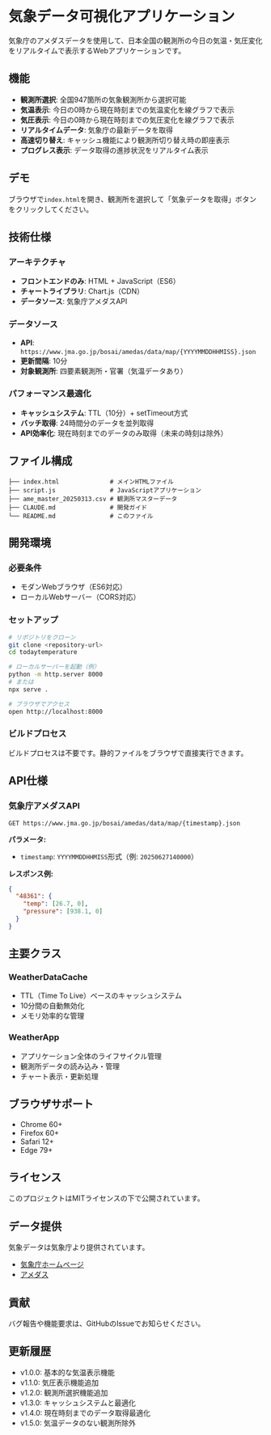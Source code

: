 # 気象データ可視化アプリケーション

気象庁のアメダスデータを使用して、日本全国の観測所の今日の気温・気圧変化をリアルタイムで表示するWebアプリケーションです。

## 機能

- **観測所選択**: 全国947箇所の気象観測所から選択可能
- **気温表示**: 今日の0時から現在時刻までの気温変化を線グラフで表示
- **気圧表示**: 今日の0時から現在時刻までの気圧変化を線グラフで表示
- **リアルタイムデータ**: 気象庁の最新データを取得
- **高速切り替え**: キャッシュ機能により観測所切り替え時の即座表示
- **プログレス表示**: データ取得の進捗状況をリアルタイム表示

## デモ

ブラウザで`index.html`を開き、観測所を選択して「気象データを取得」ボタンをクリックしてください。

## 技術仕様

### アーキテクチャ

- **フロントエンドのみ**: HTML + JavaScript（ES6）
- **チャートライブラリ**: Chart.js（CDN）
- **データソース**: 気象庁アメダスAPI

### データソース

- **API**: `https://www.jma.go.jp/bosai/amedas/data/map/{YYYYMMDDHHMISS}.json`
- **更新間隔**: 10分
- **対象観測所**: 四要素観測所・官署（気温データあり）

### パフォーマンス最適化

- **キャッシュシステム**: TTL（10分）+ setTimeout方式
- **バッチ取得**: 24時間分のデータを並列取得
- **API効率化**: 現在時刻までのデータのみ取得（未来の時刻は除外）

## ファイル構成

```text
├── index.html              # メインHTMLファイル
├── script.js               # JavaScriptアプリケーション
├── ame_master_20250313.csv # 観測所マスターデータ
├── CLAUDE.md               # 開発ガイド
└── README.md               # このファイル
```

## 開発環境

### 必要条件

- モダンWebブラウザ（ES6対応）
- ローカルWebサーバー（CORS対応）

### セットアップ

```bash
# リポジトリをクローン
git clone <repository-url>
cd todaytemperature

# ローカルサーバーを起動（例）
python -m http.server 8000
# または
npx serve .

# ブラウザでアクセス
open http://localhost:8000
```

### ビルドプロセス

ビルドプロセスは不要です。静的ファイルをブラウザで直接実行できます。

## API仕様

### 気象庁アメダスAPI

```text
GET https://www.jma.go.jp/bosai/amedas/data/map/{timestamp}.json
```

**パラメータ:**

- `timestamp`: `YYYYMMDDHHMISS`形式（例: `20250627140000`）

**レスポンス例:**

```json
{
  "48361": {
    "temp": [26.7, 0],
    "pressure": [938.1, 0]
  }
}
```

## 主要クラス

### WeatherDataCache

- TTL（Time To Live）ベースのキャッシュシステム
- 10分間の自動無効化
- メモリ効率的な管理

### WeatherApp

- アプリケーション全体のライフサイクル管理
- 観測所データの読み込み・管理
- チャート表示・更新処理

## ブラウザサポート

- Chrome 60+
- Firefox 60+
- Safari 12+
- Edge 79+

## ライセンス

このプロジェクトはMITライセンスの下で公開されています。

## データ提供

気象データは気象庁より提供されています。

- [気象庁ホームページ](https://www.jma.go.jp/)
- [アメダス](https://www.jma.go.jp/jma/kishou/know/amedas/ame_master.pdf)

## 貢献

バグ報告や機能要求は、GitHubのIssueでお知らせください。

## 更新履歴

- v1.0.0: 基本的な気温表示機能
- v1.1.0: 気圧表示機能追加
- v1.2.0: 観測所選択機能追加
- v1.3.0: キャッシュシステムと最適化
- v1.4.0: 現在時刻までのデータ取得最適化
- v1.5.0: 気温データのない観測所除外
